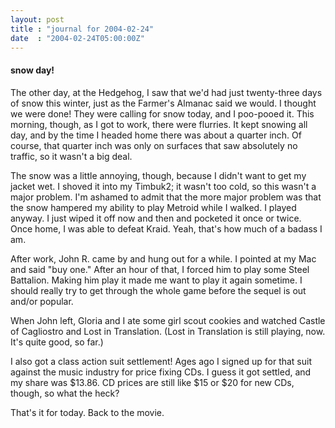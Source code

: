 ```yaml
---
layout: post
title : "journal for 2004-02-24"
date  : "2004-02-24T05:00:00Z"
---
```

<h4>snow day!</h4>The other day, at the Hedgehog, I saw that we'd had just twenty-three days of snow this winter, just as the Farmer's Almanac said we would.  I thought we were done!  They were calling for snow today, and I poo-pooed it.  This morning, though, as I got to work, there were flurries.  It kept snowing all day, and by the time I headed home there was about a quarter inch.  Of course, that quarter inch was only on surfaces that saw absolutely no traffic, so it wasn't a big deal.

The snow was a little annoying, though, because I didn't want to get my jacket wet.  I shoved it into my Timbuk2; it wasn't too cold, so this wasn't a major problem.  I'm ashamed to admit that the more major problem was that the snow hampered my ability to play Metroid while I walked.  I played anyway.  I just wiped it off now and then and pocketed it once or twice.  Once home, I was able to defeat Kraid.  Yeah, that's how much of a badass I am.

After work, John R. came by and hung out for a while.  I pointed at my Mac and said "buy one."  After an hour of that, I forced him to play some Steel Battalion.  Making him play it made me want to play it again sometime.  I should really try to get through the whole game before the sequel is out and/or popular.

When John left, Gloria and I ate some girl scout cookies and watched Castle of Cagliostro and Lost in Translation.  (Lost in Translation is still playing, now.  It's quite good, so far.)

I also got a class action suit settlement!  Ages ago I signed up for that suit against the music industry for price fixing CDs.  I guess it got settled, and my share was $13.86.  CD prices are still like $15 or $20 for new CDs, though, so what the heck?

That's it for today.  Back to the movie.

